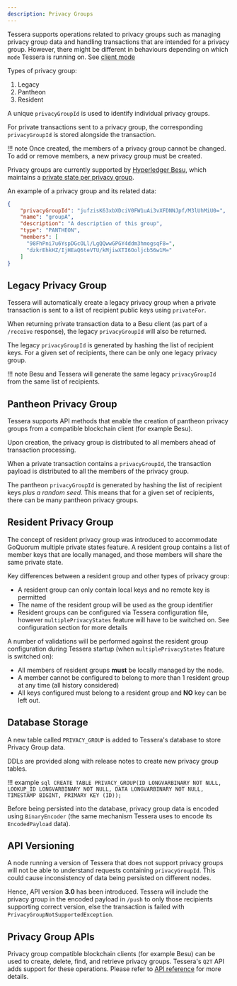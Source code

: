 ```yaml
---
description: Privacy Groups
---
```



Tessera supports operations related to privacy groups such as managing privacy group data and handling transactions that are intended for a privacy group.
However, there might be different in behaviours depending on which `mode` Tessera is running on. See [client mode](../HowTo/Configure/Tessera.md#orion-mode)

Types of privacy group:

1. Legacy
2. Pantheon
3. Resident

A unique `privacyGroupId` is used to identify individual privacy groups.

For private transactions sent to a privacy group, the  corresponding `privacyGroupId` is stored alongside the transaction.

!!! note
    Once created, the members of a privacy group cannot be changed. To add or remove members, a new privacy group must be created.

Privacy groups are currently supported by [Hyperledger Besu](https://besu.hyperledger.org/en/stable/),
which maintains a [private state per privacy group](https://besu.hyperledger.org/en/stable/Concepts/Privacy/Privacy-Groups/).

An example of a privacy group and its related data:

```json
{
    "privacyGroupId": "jufzisK63xbXDciV0FW1uAi3vXFDNNJpf/M3lUhMiU0=",
    "name": "groupA",
    "description": "A description of this group",
    "type": "PANTHEON",
    "members": [
      "98FhPni7u6YspDGcOLl/LgQQwwGPGY4ddm3hmogsqF8=",
      "dzkrEhkHZ/IjHEaQ6teVTU/kMjiwXTI6Ooljcb56w1M="
    ]
}
```

## Legacy Privacy Group

Tessera will automatically create a legacy privacy group when a private transaction is sent to a list of recipient public keys using `privateFor`.

When returning private transaction data to a Besu client (as part of a `/receive` response), the legacy `privacyGroupId` will also be returned.

The legacy `privacyGroupId` is generated by hashing the list of recipient keys. For a given set of recipients, there can be only one legacy privacy group.

!!! note
    Besu and Tessera will generate the same legacy `privacyGroupId` from the same list of recipients.

## Pantheon Privacy Group

Tessera supports API methods that enable the creation of pantheon privacy groups from a compatible blockchain client (for example Besu).

Upon creation, the privacy group is distributed to all members ahead of transaction processing.

When a private transaction contains a `privacyGroupId`, the transaction payload is distributed to all the members of the privacy group.

The pantheon `privacyGroupId` is generated by hashing the list of recipient keys *plus a random seed*. This means that for a given set of recipients, there can be many pantheon privacy groups.

## Resident Privacy Group

The concept of resident privacy group was introduced to accommodate GoQuorum multiple private states feature. A resident group contains a list of member keys that are locally managed, and those members will share the same private state.

Key differences between a resident group and other types of privacy group:

* A resident group can only contain local keys and no remote key is permitted
* The name of the resident group will be used as the group identifier
* Resident groups can be configured via Tessera configuration file, however `multiplePrivacyStates` feature will have to be switched on. See configuration section for more details

A number of validations will be performed against the resident group configuration during Tessera startup (when `multiplePrivacyStates` feature is switched on):

* All members of resident groups **must** be locally managed by the node.
* A member cannot be configured to belong to more than 1 resident group at any time (all history considered)
* All keys configured must belong to a resident group and **NO** key can be left out.

## Database Storage

A new table called `PRIVACY_GROUP` is added to Tessera's database to store Privacy Group data.

DDLs are provided along with release notes to create new privacy group tables.

!!! example
    ```sql
    CREATE TABLE PRIVACY_GROUP(ID LONGVARBINARY NOT NULL, LOOKUP_ID LONGVARBINARY NOT NULL, DATA LONGVARBINARY NOT NULL, TIMESTAMP BIGINT, PRIMARY KEY (ID));
    ```

Before being persisted into the database, privacy group data is encoded using `BinaryEncoder` (the same mechanism Tessera uses to encode its `EncodedPayload` data).

## API Versioning

A node running a version of Tessera that does not support privacy groups will not be able to understand requests containing `privacyGroupId`.  This could cause inconsistency of data being persisted on different nodes.

Hence, API version **3.0** has been introduced. Tessera will include the privacy group in the encoded payload in `/push` to only those recipients supporting correct version, else the transaction is failed with `PrivacyGroupNotSupportedException`.

## Privacy Group APIs

Privacy group compatible blockchain clients (for example Besu) can be used to create, delete, find, and retrieve privacy groups. Tessera's `Q2T` API adds support for these operations. Please refer to [API reference](https://consensys.github.io/doc.tessera/) for more details.
